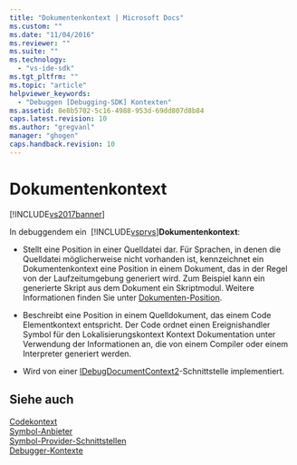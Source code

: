 ```yaml
---
title: "Dokumentenkontext | Microsoft Docs"
ms.custom: ""
ms.date: "11/04/2016"
ms.reviewer: ""
ms.suite: ""
ms.technology: 
  - "vs-ide-sdk"
ms.tgt_pltfrm: ""
ms.topic: "article"
helpviewer_keywords: 
  - "Debuggen [Debugging-SDK] Kontexten"
ms.assetid: 8e8b5702-5c16-4988-953d-69dd807d8b84
caps.latest.revision: 10
ms.author: "gregvanl"
manager: "ghogen"
caps.handback.revision: 10
---
```

# Dokumentenkontext
[!INCLUDE[vs2017banner](../../code-quality/includes/vs2017banner.md)]

In debuggendem ein  [!INCLUDE[vsprvs](../../code-quality/includes/vsprvs_md.md)]**Dokumentenkontext**:  
  
-   Stellt eine Position in einer Quelldatei dar.  Für Sprachen, in denen die Quelldatei möglicherweise nicht vorhanden ist, kennzeichnet ein Dokumentenkontext eine Position in einem Dokument, das in der Regel von der Laufzeitumgebung generiert wird.  Zum Beispiel kann ein generierte Skript aus dem Dokument ein Skriptmodul.  Weitere Informationen finden Sie unter [Dokumenten\-Position](../../extensibility/debugger/document-position.md).  
  
-   Beschreibt eine Position in einem Quelldokument, das einem Code Elementkontext entspricht.  Der Code ordnet einen Ereignishandler Symbol für den Lokalisierungskontext Kontext Dokumentation unter Verwendung der Informationen an, die von einem Compiler oder einem Interpreter generiert werden.  
  
-   Wird von einer [IDebugDocumentContext2](../../extensibility/debugger/reference/idebugdocumentcontext2.md)\-Schnittstelle implementiert.  
  
## Siehe auch  
 [Codekontext](../../extensibility/debugger/code-context.md)   
 [Symbol\-Anbieter](../../extensibility/debugger/symbol-provider.md)   
 [Symbol\-Provider\-Schnittstellen](../../extensibility/debugger/reference/symbol-provider-interfaces.md)   
 [Debugger\-Kontexte](../../extensibility/debugger/debugger-contexts.md)